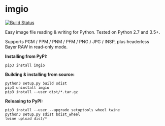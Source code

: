 # imgio

[![Build Status](https://travis-ci.org/toaarnio/imgio.svg?branch=master)](https://travis-ci.org/toaarnio/imgio)

Easy image file reading &amp; writing for Python. Tested on Python 2.7 and 3.5+.

Supports PGM / PPM / PNM / PFM / PNG / JPG / INSP, plus headerless Bayer RAW in read-only mode.

**Installing from PyPI:**
```
pip3 install imgio
```

**Building & installing from source:**
```
python3 setup.py build sdist
pip3 uninstall imgio
pip3 install --user dist/*.tar.gz
```

**Releasing to PyPI:**
```
pip3 install --user --upgrade setuptools wheel twine
python3 setup.py sdist bdist_wheel
twine upload dist/*
```
